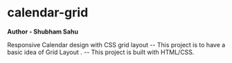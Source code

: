 # calendar-grid
**Author - Shubham Sahu**

Responsive Calendar design with CSS grid layout
-- This project is to have a basic idea of Grid Layout .
-- This project is built with HTML/CSS.
